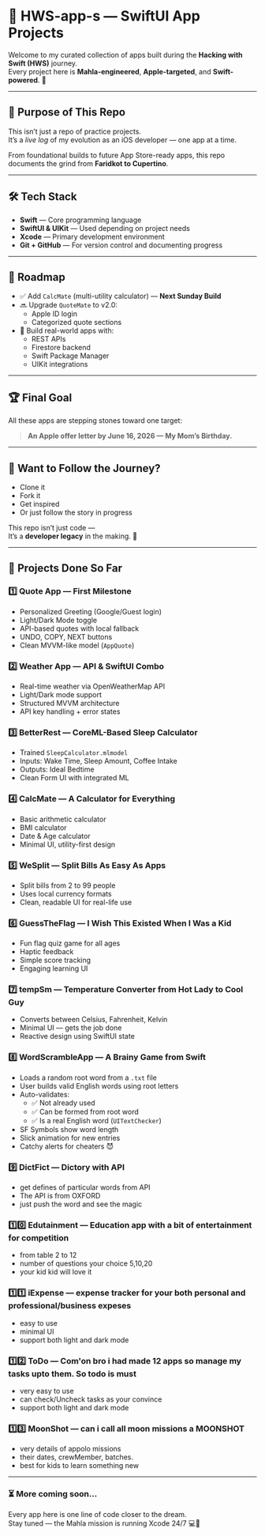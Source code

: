 # 📱 HWS-app-s — SwiftUI App Projects

Welcome to my curated collection of apps built during the **Hacking with Swift (HWS)** journey.  
Every project here is **Mahla-engineered**, **Apple-targeted**, and **Swift-powered**. 🍏

---

## 🚀 Purpose of This Repo

This isn’t just a repo of practice projects.  
It’s a *live log* of my evolution as an iOS developer — one app at a time.

From foundational builds to future App Store-ready apps, this repo documents the grind from **Faridkot to Cupertino**.

---

## 🛠 Tech Stack

- **Swift** — Core programming language  
- **SwiftUI & UIKit** — Used depending on project needs  
- **Xcode** — Primary development environment  
- **Git + GitHub** — For version control and documenting progress  


---

## 📅 Roadmap

- ✅ Add `CalcMate` (multi-utility calculator) — **Next Sunday Build**  
- 🔜 Upgrade `QuoteMate` to v2.0:
  - Apple ID login  
  - Categorized quote sections  
- 🔮 Build real-world apps with:
  - REST APIs  
  - Firestore backend  
  - Swift Package Manager  
  - UIKit integrations  

---

## 🏆 Final Goal

All these apps are stepping stones toward one target:

> **An Apple offer letter by June 16, 2026 — My Mom’s Birthday.**

---

## 🤝 Want to Follow the Journey?

- Clone it  
- Fork it  
- Get inspired  
- Or just follow the story in progress

This repo isn’t just code —  
It’s a **developer legacy** in the making. 🍏

---

## 📱 Projects Done So Far

### 1️⃣ Quote App — First Milestone  
- Personalized Greeting (Google/Guest login)  
- Light/Dark Mode toggle  
- API-based quotes with local fallback  
- UNDO, COPY, NEXT buttons  
- Clean MVVM-like model (`AppQuote`)

### 2️⃣ Weather App — API & SwiftUI Combo  
- Real-time weather via OpenWeatherMap API  
- Light/Dark mode support  
- Structured MVVM architecture  
- API key handling + error states

### 3️⃣ BetterRest — CoreML-Based Sleep Calculator  
- Trained `SleepCalculator.mlmodel`  
- Inputs: Wake Time, Sleep Amount, Coffee Intake  
- Outputs: Ideal Bedtime  
- Clean Form UI with integrated ML

### 4️⃣ CalcMate — A Calculator for Everything  
- Basic arithmetic calculator  
- BMI calculator  
- Date & Age calculator  
- Minimal UI, utility-first design

### 5️⃣ WeSplit — Split Bills As Easy As Apps  
- Split bills from 2 to 99 people  
- Uses local currency formats  
- Clean, readable UI for real-life use

### 6️⃣ GuessTheFlag — I Wish This Existed When I Was a Kid  
- Fun flag quiz game for all ages  
- Haptic feedback  
- Simple score tracking  
- Engaging learning UI

### 7️⃣ tempSm — Temperature Converter from Hot Lady to Cool Guy  
- Converts between Celsius, Fahrenheit, Kelvin  
- Minimal UI — gets the job done  
- Reactive design using SwiftUI state

### 8️⃣ WordScrambleApp — A Brainy Game from Swift  
- Loads a random root word from a `.txt` file  
- User builds valid English words using root letters  
- Auto-validates:
  - ✅ Not already used  
  - ✅ Can be formed from root word  
  - ✅ Is a real English word (`UITextChecker`)  
- SF Symbols show word length  
- Slick animation for new entries  
- Catchy alerts for cheaters 😈

### 9️⃣ DictFict — Dictory with API 
- get defines of particular words from API  
- The API is from OXFORD 
- just push the word and see the magic

### 1️⃣0️⃣  Edutainment — Education app with a bit of entertainment for competition  
- from table 2 to 12  
- number of questions your choice 5,10,20 
- your kid kid will love it

  
### 1️⃣1️⃣  iExpense — expense tracker for your both personal and professional/business expeses
- easy to use 
- minimal UI
- support both light and dark mode

### 1️⃣2️⃣  ToDo — Com'on bro i had made 12 apps so manage my tasks upto them. So todo is must
- very easy to use  
- can check/Uncheck tasks as your convince 
- support both light and dark mode

  
### 1️⃣3️⃣  MoonShot — can i call all moon missions a MOONSHOT
- very details of appolo missions 
- their dates, crewMember, batches.
- best for kids to learn something new

---
### ⏳ More coming soon...

Every app here is one line of code closer to the dream.  
Stay tuned — the Mahla mission is running Xcode 24/7 💻🚀
